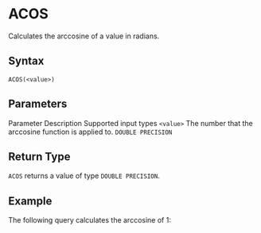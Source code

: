 # [](#acos)ACOS

Calculates the arccosine of a value in radians.

## [](#syntax)Syntax

```
ACOS(<value>)
```

## [](#parameters)Parameters

Parameter Description Supported input types `<value>` The number that the arccosine function is applied to. `DOUBLE PRECISION`

## [](#return-type)Return Type

`ACOS` returns a value of type `DOUBLE PRECISION`.

## [](#example)Example

The following query calculates the arccosine of 1: